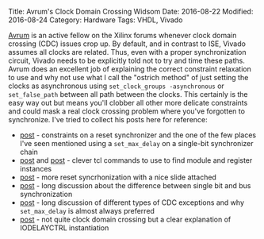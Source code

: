 Title: Avrum's Clock Domain Crossing Widsom
Date: 2016-08-22
Modified: 2016-08-24
Category: Hardware 
Tags: VHDL, Vivado

[Avrum](https://forums.xilinx.com/t5/user/viewprofilepage/user-id/7227) is an
active fellow on the Xilinx forums whenever clock domain crossing (CDC) issues
crop up. By default, and in contrast to ISE, Vivado assumes all clocks are
related. Thus, even with a proper synchronization circuit, Vivado needs to be
explicitly told not to try and time these paths. Avrum does an excellent job of
explaining the correct constraint relaxation to use and why not use what I call
the  "ostrich method" of just setting the clocks as asynchronous using
`set_clock_groups -asynchronous` or `set_false_path` between all path between
the clocks. This certainly is the easy way out but means you'll clobber all
other more delicate constraints and could mask a real clock crossing problem
where you've forgotten to synchronize.  I've tried to collect his posts here for
reference:

* [post](https://forums.xilinx.com/t5/Timing-Analysis/set-false-path/m-p/638630/highlight/true#M8189) - constraints on a reset synchronizer and the one of the few places I've seen mentioned using a `set_max_delay` on a single-bit synchronizer chain
* [post](https://forums.xilinx.com/t5/Timing-Analysis/Setting-ASYNC-REG-in-VHDL-for-Two-Flop-Synchronizer/m-p/701415/highlight/true#M9905) and [post](https://forums.xilinx.com/t5/Timing-Analysis/Setting-ASYNC-REG-in-VHDL-for-Two-Flop-Synchronizer/m-p/701603/highlight/true#M9917) - clever tcl commands to use to find module and register instances
* [post](https://forums.xilinx.com/t5/Timing-Analysis/What-does-quot-set-false-path-through-quot-do/m-p/397541/highlight/true#M5250) - more reset syncrhonization with a nice slide attached
* [post](https://forums.xilinx.com/t5/Vivado-TCL-Community/How-to-set-timing-constraint-in-this-case/m-p/510771/highlight/true#M2049) - long discussion about the difference between single bit and bus synchronization
* [post](https://forums.xilinx.com/t5/Timing-Analysis/Timing-Failure-MCMM-with-multiple-outputs/m-p/563460/highlight/true#M7580) -  long discussion of different types of CDC exceptions and why `set_max_delay` is almost always preferred
* [post](https://forums.xilinx.com/t5/Virtex-Family-FPGAs/idelayctrl-with-iodelay-group-example/m-p/320797/highlight/true#M16569) - not quite clock domain crossing but a clear explanation of IODELAYCTRL instantiation
